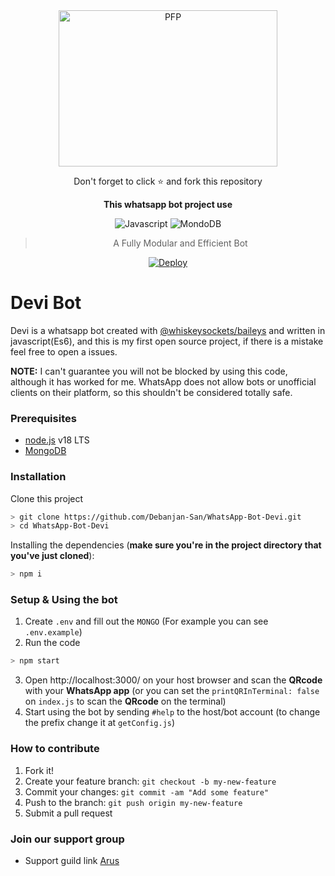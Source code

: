 <div align="center">
  
  <img src="https://i.imgur.com/22WppSh.jpg" width="350" height="250" border="0" alt="PFP">
  <p>Don't forget to click ⭐️ and fork this repository</p>

**This whatsapp bot project use**


![Javascript](https://img.shields.io/badge/Javascript-363303?style=for-the-badge&logo=javascript&logoColor=c6c631)
![MondoDB](https://img.shields.io/badge/mongoDB-033604?style=for-the-badge&logo=mongodb&logoColor=47A248)

> A Fully Modular and Efficient Bot <br>

[![Deploy](https://img.shields.io/badge/replit-253c99?style=for-the-badge&logo=replit&logoColor=F26207)](https://repl.it/github/Debanjan-San/WhatsApp-Bot-Devi)
</div>

# Devi Bot
Devi is a whatsapp bot created with [@whiskeysockets/baileys](https://github.com/WhiskeySockets/Baileys) and written in javascript(Es6), and this is my first open source project, if there is a mistake feel free to open a issues.


**NOTE:** I can't guarantee you will not be blocked by using this code, although it has worked for me. WhatsApp does not allow bots or unofficial clients on their platform, so this shouldn't be considered totally safe.

### **Prerequisites**
- [node.js](https://nodejs.org/en/download/) v18 LTS
- [MongoDB](https://www.mongodb.com/)

### **Installation**
Clone this project

```bash
> git clone https://github.com/Debanjan-San/WhatsApp-Bot-Devi.git
> cd WhatsApp-Bot-Devi
```

Installing the dependencies (**make sure you're in the project directory that you've just cloned**):

```bash
> npm i
```
### **Setup & Using the bot**
1. Create `.env` and fill out the `MONGO` (For example you can see `.env.example`)
2. Run the code
```bash
> npm start
```
3. Open http://localhost:3000/ on your host browser and scan the **QRcode** with your **WhatsApp app** (or you can set the `printQRInTerminal: false` on `index.js` to scan the **QRcode** on the terminal)
4. Start using the bot by sending `#help` to the host/bot account (to change the prefix change it at `getConfig.js`)

### H**ow to contribute**
1. Fork it!
2. Create your feature branch: `git checkout -b my-new-feature`
3. Commit your changes: `git commit -am "Add some feature"`
4. Push to the branch: `git push origin my-new-feature`
5. Submit a pull request

### **Join our support group**
* Support guild link [Arus](https://chat.whatsapp.com/JCCZPbPUbM1536n62zSFZi)
